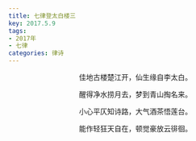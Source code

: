 ```yaml
---
title: 七律登太白楼三
key: 2017.5.9
tags: 
- 2017年 
- 七律
categories: 律诗
---
```


<p align="center">佳地古楼楚江开，仙生缘自李太白。
</p>
<p align="center">醒得净水捞月去，梦到青山掏名来。
</p>
<p align="center">小心平仄知诗路，大气酒茶悟莲台。
</p>
<p align="center">能作轻狂天自在，顿觉豪放云徘徊。
</p>
